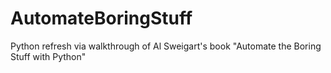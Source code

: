 # AutomateBoringStuff
Python refresh via walkthrough of Al Sweigart's book "Automate the Boring Stuff with Python"
